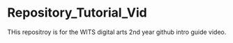 # Repository_Tutorial_Vid
THis repositroy is for the WITS digital arts 2nd year github intro guide video.
